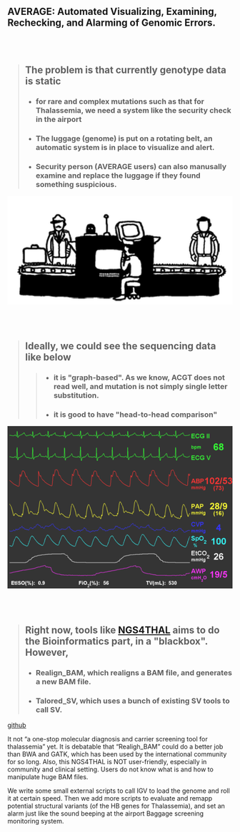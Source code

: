 
## AVERAGE: Automated Visualizing, Examining, Rechecking, and Alarming of Genomic Errors.

<br/><br/>

> ## The problem is that currently genotype data is static   
> - ### for rare and complex mutations such as that for Thalassemia, we need a system like the security check in the airport
> - ### The luggage (genome) is put on a rotating belt, an automatic system is in place to visualize and alert.
> - ### Security person (AVERAGE users) can also manusally examine and replace the luggage if they found something suspicious.

![London-Eye](./images/security.gif)

<br/><br/>  


> ## Ideally, we could see the sequencing data like below
> > - ### it is "graph-based". As we know, ACGT does not read well, and mutation is not simply single letter substitution.
> > - ### it is good to have "head-to-head comparison"

![ECG](./images/ecg.gif)

<br/><br/>   

> ## Right now, tools like [NGS4THAL](https://www.researchsquare.com/article/rs-542196/v1) aims to do the Bioinformatics part, in a "blackbox". However, 
> - ### Realign_BAM, which realigns a BAM file, and generates a new BAM file.
> - ### Talored_SV, which uses a bunch of existing SV tools to call SV.

[github](https://github.com/JavenCao)
 
It not “a one-stop molecular diagnosis and carrier screening tool for thalassemia” yet. 
It is debatable that “Realigh_BAM” could do a better job than BWA and GATK, which has been used by the international community for so long. 
Also, this NGS4THAL is NOT user-friendly, especially in community and clinical setting. 
Users do not know what is and how to manipulate huge BAM files.
 
We write some small external scripts to call IGV to load the genome and roll it at certain speed.
Then we add more scripts to evaluate and remapp potential structural variants (of the HB genes for Thalassemia), and set an alarm just like the sound beeping at the airport Baggage screening monitoring system.
